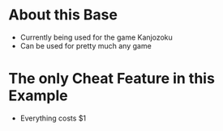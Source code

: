 # About this Base
- Currently being used for the game Kanjozoku 
- Can be used for pretty much any game
# The only Cheat Feature in this Example
- Everything costs $1
